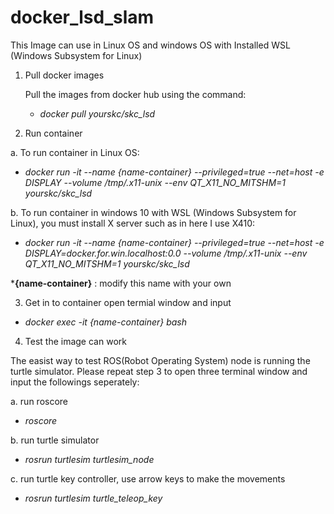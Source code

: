# docker_lsd_slam

This Image can use in Linux OS and windows OS with Installed WSL (Windows Subsystem for Linux) 

1. Pull docker images 

   Pull the images from docker hub using the command:

   - *docker pull yourskc/skc_lsd*

2. Run container

  a. To run container in Linux OS:

  - *docker run -it --name {name-container} --privileged=true --net=host -e DISPLAY --volume /tmp/.x11-unix --env QT_X11_NO_MITSHM=1  yourskc/skc_lsd*

  b. To run container in windows 10 with WSL (Windows Subsystem for Linux), you must install X server such as in here I use X410:

  - *docker run -it --name {name-container} --privileged=true --net=host -e DISPLAY=docker.for.win.localhost:0.0 --volume /tmp/.x11-unix --env QT_X11_NO_MITSHM=1 yourskc/skc_lsd*

***{name-container}** : modify this name with your own

3. Get in to container 
   open termial window and input
   
  - *docker exec -it {name-container} bash*

4. Test the image can work

  The easist way to test ROS(Robot Operating System) node is running the turtle simulator. Please repeat step 3 to open three terminal window and input the followings seperately:
  
  a. run roscore

  - *roscore*

  b. run turtle simulator

  - *rosrun turtlesim turtlesim_node*

  c. run turtle key controller, use arrow keys to make the movements

  - *rosrun turtlesim turtle_teleop_key*



